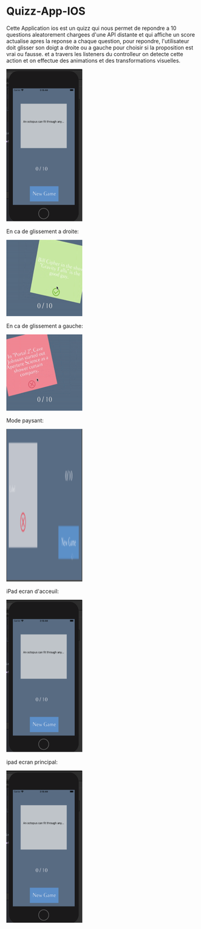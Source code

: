 # Quizz-App-IOS
Cette Application ios est un quizz qui nous permet de repondre a 10 questions aleatorement chargees d'une API distante et qui affiche un score actualise apres
la reponse a chaque question, pour repondre, l'utilisateur doit glisser son doigt a droite ou a gauche pour choisir si la proposition est vrai ou fausse.
et a travers les listeners du controlleur on detecte cette action et on effectue des animations et des transformations visuelles.

<img src="App-result-Images/Capture.PNG"  width="200" height="400">



En ca de glissement a droite:

<img src="App-result-Images/true.png" width="200" height="200">



En ca de glissement a gauche:

<img src="App-result-Images/false.png" width="200" height="200">


Mode paysant:

<img src="App-result-Images/mode paysant.PNG"  width="200" height="400">


iPad ecran d'acceuil:

<img src="App-result-Images/Capture.PNG"  width="200" height="400">


ipad ecran principal:

<img src="App-result-Images/Capture.PNG"  width="200" height="400">

